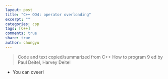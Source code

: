 ```yaml
---
layout: post
title: "C++ OO4: operator overloading"
excerpt: ""
categories: cpp
tags: [C++]
comments: true
share: true
author: chungyu
---
```


> Code and text copied/summarized from C++ How to program 9 ed by Paul Deitel, Harvey Deitel

* You can oveerl
